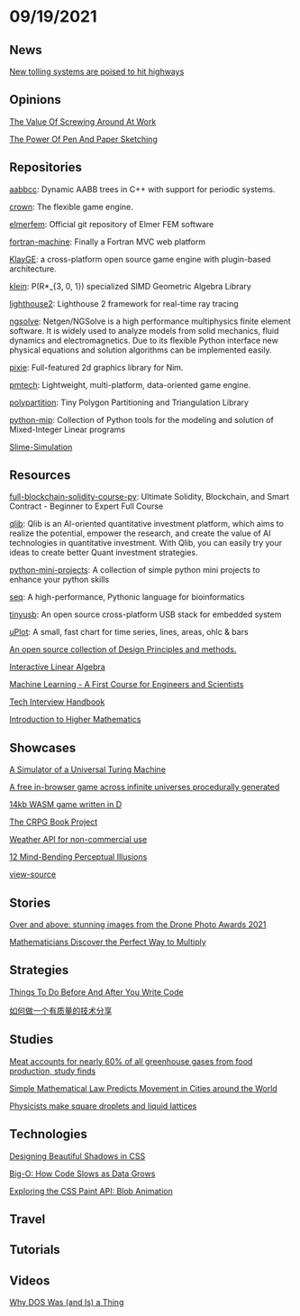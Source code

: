 # 09/19/2021

## News
[New tolling systems are poised to hit highways](https://www.axios.com/road-user-fees-vehicle-mileage-tax-03421b13-7d66-4565-adf4-158960e9eaa5.html)

## Opinions
[The Value Of Screwing Around At Work](https://madned.substack.com/p/the-value-of-screwing-around-at-work)

[The Power Of Pen And Paper Sketching](https://www.smashingmagazine.com/2021/09/power-pen-paper-sketching/)

## Repositories
[aabbcc](https://github.com/lohedges/aabbcc): Dynamic AABB trees in C++ with support for periodic systems.

[crown](https://github.com/crownengine/crown): The flexible game engine.

[elmerfem](https://github.com/ElmerCSC/elmerfem): Official git repository of Elmer FEM software

[fortran-machine](https://github.com/mapmeld/fortran-machine): Finally a Fortran MVC web platform

[KlayGE](https://github.com/gongminmin/KlayGE): a cross-platform open source game engine with plugin-based architecture.

[klein](https://github.com/jeremyong/klein): P(R*_{3, 0, 1}) specialized SIMD Geometric Algebra Library

[lighthouse2](https://github.com/jbikker/lighthouse2): Lighthouse 2 framework for real-time ray tracing

[ngsolve](https://github.com/NGSolve/ngsolve): Netgen/NGSolve is a high performance multiphysics finite element software. It is widely used to analyze models from solid mechanics, fluid dynamics and electromagnetics. Due to its flexible Python interface new physical equations and solution algorithms can be implemented easily.

[pixie](https://github.com/treeform/pixie): Full-featured 2d graphics library for Nim.

[pmtech](https://github.com/polymonster/pmtech): Lightweight, multi-platform, data-oriented game engine.

[polypartition](https://github.com/ivanfratric/polypartition): Tiny Polygon Partitioning and Triangulation Library

[python-mip](https://github.com/coin-or/python-mip): Collection of Python tools for the modeling and solution of Mixed-Integer Linear programs

[Slime-Simulation](https://github.com/SebLague/Slime-Simulation)

## Resources
[full-blockchain-solidity-course-py](https://github.com/smartcontractkit/full-blockchain-solidity-course-py): Ultimate Solidity, Blockchain, and Smart Contract - Beginner to Expert Full Course

[qlib](https://github.com/microsoft/qlib): Qlib is an AI-oriented quantitative investment platform, which aims to realize the potential, empower the research, and create the value of AI technologies in quantitative investment. With Qlib, you can easily try your ideas to create better Quant investment strategies.

[python-mini-projects](https://github.com/Python-World/python-mini-projects): A collection of simple python mini projects to enhance your python skills

[seq](https://github.com/seq-lang/seq): A high-performance, Pythonic language for bioinformatics

[tinyusb](https://github.com/hathach/tinyusb): An open source cross-platform USB stack for embedded system

[uPlot](https://github.com/leeoniya/uPlot): A small, fast chart for time series, lines, areas, ohlc & bars

[An open source collection of Design Principles and methods.](https://principles.design/)

[Interactive Linear Algebra](http://textbooks.math.gatech.edu/ila/index.html)

[Machine Learning - A First Course for Engineers and Scientists](http://smlbook.org/)

[Tech Interview Handbook](https://techinterviewhandbook.org/)

[Introduction to Higher Mathematics](https://www.whitman.edu/mathematics/higher_math_online/)

## Showcases
[A Simulator of a Universal Turing Machine](https://www.codeproject.com/Articles/1179819/A-Simulator-of-a-Universal-Turing-Machine)

[A free in-browser game across infinite universes procedurally generated](https://across-multiverse.com/)

[14kb WASM game written in D](https://skoppe.github.io/spasm/examples/underrun/)

[The CRPG Book Project](https://crpgbook.wordpress.com/)

[Weather API for non-commercial use](https://open-meteo.com/en/docs)

[12 Mind-Bending Perceptual Illusions](https://nautil.us/blog/12-mind_bending-perceptual-illusions)

[view-source](https://neatnik.net/view-source/)

## Stories
[Over and above: stunning images from the Drone Photo Awards 2021](https://www.theguardian.com/artanddesign/gallery/2021/sep/10/over-and-above-drone-photo-awards-2021)

[Mathematicians Discover the Perfect Way to Multiply](https://www.wired.com/story/mathematicians-discover-the-perfect-way-to-multiply/)

## Strategies
[Things To Do Before And After You Write Code](https://somehowmanage.com/2021/09/05/things-to-do-before-and-after-you-write-code/)

[如何做一个有质量的技术分享](https://coolshell.cn/articles/21589.html)

## Studies
[Meat accounts for nearly 60% of all greenhouse gases from food production, study finds](https://www.theguardian.com/environment/2021/sep/13/meat-greenhouses-gases-food-production-study)

[Simple Mathematical Law Predicts Movement in Cities around the World](https://www.scientificamerican.com/article/simple-mathematical-law-predicts-movement-in-cities-around-the-world/#)

[Physicists make square droplets and liquid lattices](https://phys.org/news/2021-09-physicists-square-droplets-liquid-lattices.html)

## Technologies
[Designing Beautiful Shadows in CSS](https://www.joshwcomeau.com/css/designing-shadows/)

[Big-O: How Code Slows as Data Grows](https://nedbatchelder.com/text/bigo.html)

[Exploring the CSS Paint API: Blob Animation](https://css-tricks.com/exploring-the-css-paint-api-blob-animation/)

## Travel

## Tutorials

## Videos
[Why DOS Was (and Is) a Thing](https://www.youtube.com/watch?v=3E5Hog5OnIM)
